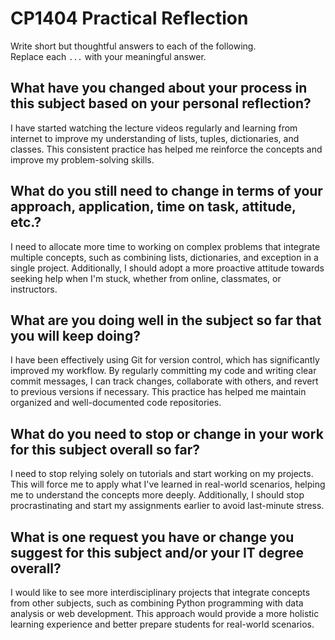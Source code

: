 # CP1404 Practical Reflection

Write short but thoughtful answers to each of the following.  
Replace each `...` with your meaningful answer.

## What have you changed about your process in this subject based on your personal reflection?

I have started watching the lecture videos regularly and learning from internet to improve my understanding of lists, tuples, dictionaries, and classes. This consistent practice has helped me reinforce the concepts and improve my problem-solving skills.  

## What do you still need to change in terms of your approach, application, time on task, attitude, etc.?

I need to allocate more time to working on complex problems that integrate multiple concepts, such as combining lists, dictionaries, and exception in a single project. Additionally, I should adopt a more proactive attitude towards seeking help when I'm stuck, whether from online, classmates, or instructors.

## What are you doing well in the subject so far that you will keep doing?

I have been effectively using Git for version control, which has significantly improved my workflow. By regularly committing my code and writing clear commit messages, I can track changes, collaborate with others, and revert to previous versions if necessary. This practice has helped me maintain organized and well-documented code repositories.
## What do you need to stop or change in your work for this subject overall so far?

I need to stop relying solely on tutorials and start working on my projects. This will force me to apply what I've learned in real-world scenarios, helping me to understand the concepts more deeply. Additionally, I should stop procrastinating and start my assignments earlier to avoid last-minute stress.

## What is one request you have or change you suggest for this subject and/or your IT degree overall?

I would like to see more interdisciplinary projects that integrate concepts from other subjects, such as combining Python programming with data analysis or web development. This approach would provide a more holistic learning experience and better prepare students for real-world scenarios.

